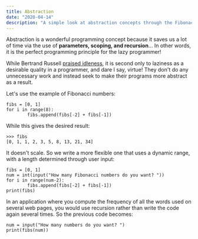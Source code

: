 ```yaml
---
title: Abstraction
date: "2020-04-14"
description: "A simple look at abstraction concepts through the Fibonacci example"
---
```


Abstraction is a wonderful programming concept because it saves us a lot of time via the use of **parameters, scoping, and recursion**... In other words, it is the perfect programming principle for the lazy programmer!

While Bertrand Russell [praised idleness](https://harpers.org/archive/1932/10/in-praise-of-idleness/), it is second only to laziness as a desirable quality in a programmer, and dare I say, virtue! They don't do any unnecessary work and instead seek to make their programs more abstract as a result.

Let's use the example of Fibonacci numbers:
```shell
fibs = [0, 1]
for i in range(8):
		fibs.append(fibs[-2] + fibs[-1])
```
While this gives the desired result:
```shell
>>> fibs
[0, 1, 1, 2, 3, 5, 8, 13, 21, 34]
```

It doesn't scale. So we write a more flexible one that uses a dynamic range, with a length determined through user input:
```shell
fibs = [0, 1]
num = int(input("How many Fibonacci numbers do you want? "))
for i in range(num-2):
		fibs.append(fibs[-2] + fibs[-1])
print(fibs)
```

In an application where you compute the frequency of all the words used on several web pages, you would use recursion rather than write the code again several times. So the previous code becomes:

```shell
num = input("How many numbers do you want? ")
print(fibs(num))
```